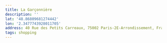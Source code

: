 ```yaml
---
title: La Garçonnière
description: ''
lat: '48.86809681274442'
lon: '2.3477743928011705'
address: 40 Rue des Petits Carreaux, 75002 Paris-2E-Arrondissement, France
tags: shopping
---
```

